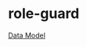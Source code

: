 # role-guard

[Data Model](https://app.eraser.io/workspace/iW433hevZ60xMJf9rc6w?origin=share&elements=vrnl0lbdsHx4icqmhlZ_Ew )
